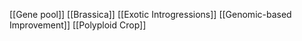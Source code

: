 [[Gene pool]]
[[Brassica]]
[[Exotic Introgressions]]
[[Genomic-based Improvement]]
[[Polyploid Crop]]
